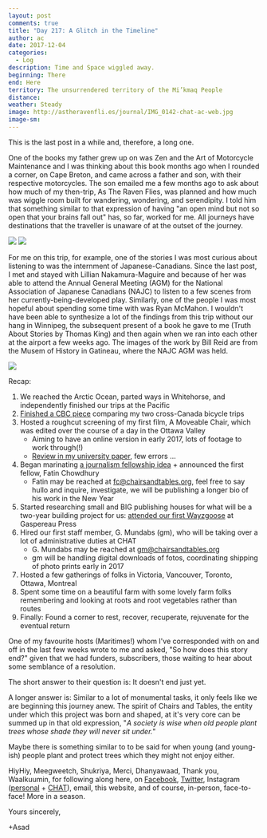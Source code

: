 ```yaml
---
layout: post
comments: true
title: "Day 217: A Glitch in the Timeline"
author: ac
date: 2017-12-04
categories:
  - Log
description: Time and Space wiggled away.
beginning: There
end: Here
territory: The unsurrendered territory of the Mi’kmaq People
distance: 
weather: Steady
image: http://astheravenfli.es/journal/IMG_0142-chat-ac-web.jpg
image-sm:
---
```


This is the last post in a while and, therefore, a long one.

One of the books my father grew up on was Zen and the Art of Motorcycle Maintenance and I was thinking about this book months ago when I rounded a corner, on Cape Breton, and came across a father and son, with their respective motorcycles. The son emailed me a few months ago to ask about how much of my then-trip, As The Raven Flies, was planned and how much was wiggle room built for wandering, wondering, and serendipity. I told him that something similar to that expression of having "an open mind but not so open that your brains fall out" has, so far, worked for me. All journeys have destinations that the traveller is unaware of at the outset of the journey. 

<img src="http://astheravenfli.es/journal/IMG_0548-chat-ac-web.jpg">

<img src="http://astheravenfli.es/journal/IMG_0549-chat-ac-web.jpg">

For me on this trip, for example, one of the stories I was most curious about listening to was the internment of Japanese-Canadians. Since the last post, I met and stayed with Lillian Nakamura-Maguire and because of her was able to attend the Annual General Meeting (AGM) for the National Association of Japanese Canadians (NAJC) to listen to a few scenes from her currently-being-developed play. Similarly, one of the people I was most hopeful about spending some time with was Ryan McMahon. I wouldn't have been able to synthesize a lot of the findings from this trip without our hang in Winnipeg, the subsequent present of a book he gave to me (Truth About Stories by Thomas King) and then again when we ran into each other at the airport a few weeks ago. The images of the work by Bill Reid are from the Musem of History in Gatineau, where the NAJC AGM was held.

<img src="http://astheravenfli.es/journal/IMG_0546-chat-ac-web.jpg">

Recap:
1. We reached the Arctic Ocean, parted ways in Whitehorse, and independently finished our trips at the Pacific
2. [Finished a CBC piece](http://www.cbc.ca/2017/how-cycling-from-coast-to-coast-again-has-refreshed-my-view-of-canada-1.4293406) comparing my two cross-Canada bicycle trips
3. Hosted a roughcut screening of my first film, A Moveable Chair, which was edited over the course of a day in the Ottawa Valley
	- Aiming to have an online version in early 2017, lots of footage to work through(!)
	- [Review in my university paper](http://www.queensjournal.ca/story/2017-10-02/arts/filmmaker-explores-canada-150-in-new-work/), few errors ... 
4. Began marinating [a journalism fellowship idea](https://medium.com/le-d%C3%A9dale-kanata/le-d%C3%A9dale-kanata-531a9744ef38) + announced the first fellow, Fatin Chowdhury
	* Fatin may be reached at fc@chairsandtables.org, feel free to say hullo and inquire, investigate, we will be publishing a longer bio of his work in the New Year
5. Started researching small and BIG publishing houses for what will be a two-year building project for us: [attended our first Wayzgoose](https://notes.chairsandtables.org/chat-gaspereau-press-wayzgoose-35681302b629) at Gaspereau Press 
6. Hired our first staff member, G. Mundabs (gm), who will be taking over a lot of administrative duties at CHAT
	* G. Mundabs may be reached at gm@chairsandtables.org
	* gm will be handling digital downloads of fotos, coordinating shipping of photo prints early in 2017
7. Hosted a few gatherings of folks in Victoria, Vancouver, Toronto, Ottawa, Montreal
8. Spent some time on a beautiful farm with some lovely farm folks remembering and looking at roots and root vegetables rather than routes
9. Finally: Found a corner to rest, recover, recuperate, rejuvenate for the eventual return

One of my favourite hosts (Maritimes!) whom I've corresponded with on and off in the last few weeks wrote to me and asked, "So how does this story end?" given that we had funders, subscribers, those waiting to hear about some semblance of a resolution.  

The short answer to their question is: It doesn't end just yet. 

A longer answer is: Similar to a lot of monumental tasks, it only feels like we are beginning this journey anew. The spirit of Chairs and Tables, the entity under which this project was born and shaped, at it's very core can be summed up in that old expression, "*A society is wise when old people plant trees whose shade they will never sit under.*" 

Maybe there is something similar to to be said for when young (and young-ish) people plant and protect trees which they might not enjoy either.

HiyHiy, Meegweetch, Shukriya, Merci, Dhanyawaad, Thank you, Waalkuumin, for following along here, on [Facebook](http://facebook.com/chairsandtablesorg), [Twitter](http://twitter.com/@chairstablesorg), Instagram ([personal](http://instagram.com/asad_ch) + [CHAT](http://instagram.com/@chairstablesorg)), email, this website, and of course, in-person, face-to-face! More in a season. 

Yours sincerely, 

+Asad
